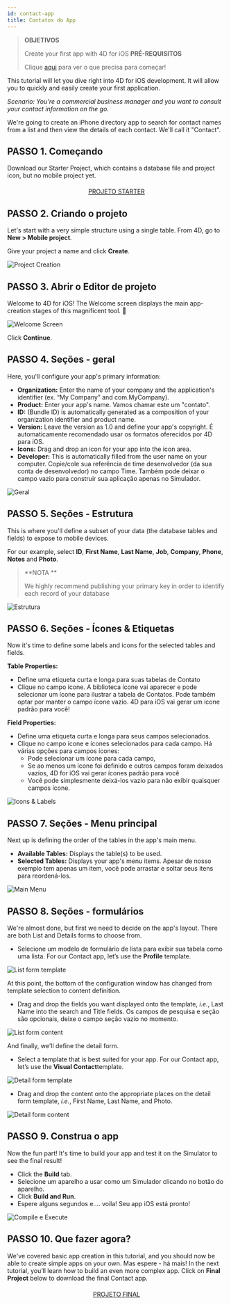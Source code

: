 ```yaml
---
id: contact-app
title: Contatos do App
---
```



> **OBJETIVOS**
> 
> Create your first app with 4D for iOS
> **PRÉ-REQUISITOS**
> 
> Clique [aqui](prerequisites.html) para ver o que precisa para começar!

This tutorial will let you dive right into 4D for iOS development. It will allow you to quickly and easily create your first application.

*Scenario: You're a commercial business manager and you want to consult your contact information on the go.*

We're going to create an iPhone directory app to search for contact names from a list and then view the details of each contact. We'll call it "Contact".

## PASSO 1. Começando
Download our Starter Project, which contains a database file and project icon, but no mobile project yet.

<div markdown="1" style="text-align: center; margin-top: 20px">

<a class="button"
href="https://github.com/4d-for-ios/tutorial-ContactApp/archive/acbb699c3c9d9edd3a8bbb715e87c17140b7e15f.zip">PROJETO STARTER</a>
</div>

## PASSO 2. Criando o projeto

Let's start with a very simple structure using a single table. From 4D, go to **New > Mobile project**.

Give your project a name and click **Create**.

![Project Creation](assets/en/contact-app/Project-creation-4D-for-iOS.png)

## PASSO 3. Abrir o Editor de projeto

Welcome to 4D for iOS! The Welcome screen displays the main app-creation stages of this magnificent tool. 🙂

![Welcome Screen](assets/en/contact-app/Welcome-Screen-4D-for-iOS.png)

Click **Continue**.

## PASSO 4. Seções - geral

Here, you'll configure your app's primary information:

* **Organization:** Enter the name of your company and the application's identifier (ex. “My Company” and com.MyCompany).
* **Product:** Enter your app's name. Vamos chamar este um "contato".
* **ID:** (Bundle ID) is automatically generated as a composition of your organization identifier and product name.
* **Version:** Leave the version as 1.0 and define your app's copyright. É automaticamente recomendado usar os formatos oferecidos por 4D para iOS.
* **Icons:** Drag and drop an icon for your app into the icon area.
* **Developer:** This is automatically filled from the user name on your computer. Copie/cole sua referência de time desenvolvedor (da sua conta de desenvolvedor) no campo Time. Também pode deixar o campo vazio para construir sua aplicação apenas no Simulador.

![Geral](assets/en/contact-app/Contact-app-general-section-4D-for-iOS.png)

## PASSO 5. Seções - Estrutura

This is where you'll define a subset of your data (the database tables and fields) to expose to mobile devices.

For our example, select **ID**, **First Name**, **Last Name**, **Job**, **Company**, **Phone**, **Notes** and **Photo**.

> **NOTA **
> 
> We highly recommend publishing your primary key in order to identify each record of your database


![Estrutura](assets/en/contact-app/Contact-app-structure-section-4D-for-iOS.png)

## PASSO 6. Seções - Ícones & Etiquetas

Now it's time to define some labels and icons for the selected tables and fields.

**Table Properties:**

* Define uma etiqueta curta e longa para suas tabelas de Contato
* Clique no campo ícone. A biblioteca ícone vai aparecer e pode selecionar um ícone para ilustrar a tabela de Contatos. Pode também optar por manter o campo ícone vazio. 4D para iOS vai gerar um ícone padrão para você!

**Field Properties:**

* Define uma etiqueta curta e longa para seus campos selecionados.
* Clique no campo ícone e ícones selecionados para cada campo. Há várias opções para campos ícones:
    * Pode selecionar um ícone para cada campo,
    * Se ao menos um ícone foi definido e outros campos foram deixados vazios, 4D for iOS vai gerar ícones padrão para você
    * Você pode simplesmente deixá-los vazio para não exibir quaisquer campos ícone.

![Icons & Labels](assets/en/contact-app/Contact-app-icons-labels-section-4D-for-iOS.png)

## PASSO 7. Seções - Menu principal

Next up is defining the order of the tables in the app's main menu.

* **Available Tables:** Displays the table(s) to be used.
* **Selected Tables:** Displays your app's menu items. Apesar de nosso exemplo tem apenas um item, você pode arrastar e soltar seus itens para reordená-los.

![Main Menu](assets/en/contact-app/Contact-app-main-menu-section-4D-for-iOS.png)

## PASSO 8. Seções - formulários

We're almost done, but first we need to decide on the app's layout. There are both List and Details forms to choose from.

* Selecione um modelo de formulário de lista para exibir sua tabela como uma lista. For our Contact app, let’s use the **Profile** template.

![List form template](assets/en/contact-app/ListformTemplate-form-section-4D-for-iOS.png)

At this point, the bottom of the configuration window has changed from template selection to content definition.

* Drag and drop the fields you want displayed onto the template, <i>i.e.</i>, Last Name into the search and Title fields. Os campos de pesquisa e seção são opcionais, deixe o campo seção vazio no momento.

![List form content](assets/en/contact-app/ListformContent-form-section-4D-for-iOS.png)

And finally, we'll define the detail form.

* Select a template that is best suited for your app. For our Contact app, let’s use the **Visual Contact**template.

![Detail form template](assets/en/contact-app/DetailformTemplate-form-section-4D-for-iOS.png)


* Drag and drop the content onto the appropriate places on the detail form template, <i>i.e.</i>, First Name, Last Name, and Photo.

![Detail form content](assets/en/contact-app/DetailformContent-form-section-4D-for-iOS.png)

## PASSO 9. Construa o app

Now the fun part! It's time to build your app and test it on the Simulator to see the final result!

* Click the **Build** tab.
* Selecione um aparelho a usar como um Simulador clicando no botão do aparelho.
* Click  **Build and Run**.
* Espere alguns segundos e…. voila! Seu app iOS está pronto!

![Compile e Execute](assets/en/contact-app/Build-the-app-simulator.png)

## PASSO 10. Que fazer agora?

We've covered basic app creation in this tutorial, and you should now be able to create simple apps on your own. Mas espere - há mais! In the next tutorial, you’ll learn how to build an even more complex app. Click on **Final Project** below to download the final Contact app.

<div markdown="1" style="text-align: center; margin-top: 20px; margin-bottom: 20px">
<a class="button"
href="https://github.com/4d-for-ios/tutorial-ContactApp/releases/latest/download/tutorial-ContactApp.zip">PROJETO FINAL</a>
</div>
